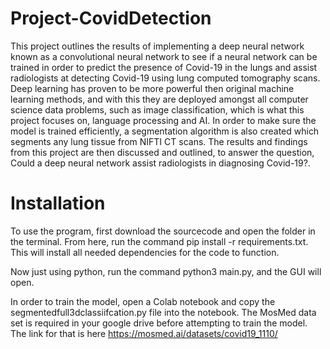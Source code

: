 # Project-CovidDetection

This project outlines the results of implementing a deep neural network known as a convolutional neural network to see if a neural network can be trained in order to predict the presence of Covid-19 in the lungs and assist radiologists at detecting Covid-19 using lung computed tomography scans. Deep learning has proven to be more powerful then original machine learning methods, and with this they are deployed amongst all computer science data problems, such as image classification, which is what this project focuses on, language processing and AI. In order to make sure the model is trained efficiently, a segmentation algorithm is also created which segments any lung tissue from NIFTI CT scans. The results and findings from this project are then discussed and outlined, to answer the question, Could a deep neural network assist radiologists in diagnosing Covid-19?.

# Installation
To use the program, first download the sourcecode and open the folder in the terminal. From here, run the command pip install -r requirements.txt. This will install all needed dependencies for the code to function. 

Now just using python, run the command python3 main.py, and the GUI will open.

In order to train the model, open a Colab notebook and copy the segmentedfull3dclassiifcation.py file into the notebook. The MosMed data set is required in your google drive before attempting to train the model. The link for that is here https://mosmed.ai/datasets/covid19_1110/

